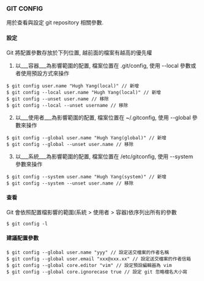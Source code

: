### GIT CONFIG

用於查看與設定 git repository 相關參數.

#### 設定
Git 將配置參數存放於下列位置, 越前面的檔案有越高的優先權
1. 以___容器___為影響範圍的配置, 檔案位置在 .git/config, 使用 --local 參數或者使用預設方式來操作
```
$ git config user.name "Hugh Yang(local)" // 新增
$ git config --local user.name "Hugh Yang(local)" // 新增
$ git config --unset user.name // 移除
$ git config --local --unset username // 移除
```

2. 以___使用者___為影響範圍的配置, 檔案位置在 ~/.gitconfig, 使用 --global 參數來操作
```
$ git config --global user.name "Hugh Yang(global)" // 新增
$ git config --global --unset user.name // 移除
```

3. 以___系統___為影響範圍的配置, 檔案位置在 /etc/gitconfig, 使用 --system 參數來操作
```
$ git config --system user.name "Hugh Yang(system)" // 新增
$ git config --system --unset user.name // 移除
```

#### 查看
Git 會依照配置檔影響的範圍(系統 > 使用者 > 容器)依序列出所有的參數
```
$ git config -l
```

#### 建議配置參數
```
$ git config --global user.name "yyy" // 設定送交檔案的作者名稱
$ git config --global user.email "xxx@xxx.xx" // 設定送交檔案的作者信箱
$ git config --global core.editor "vim" // 設定預設編輯器為 vim
$ git config --global core.ignorecase true // 設定 git 忽略檔名大小寫
```

